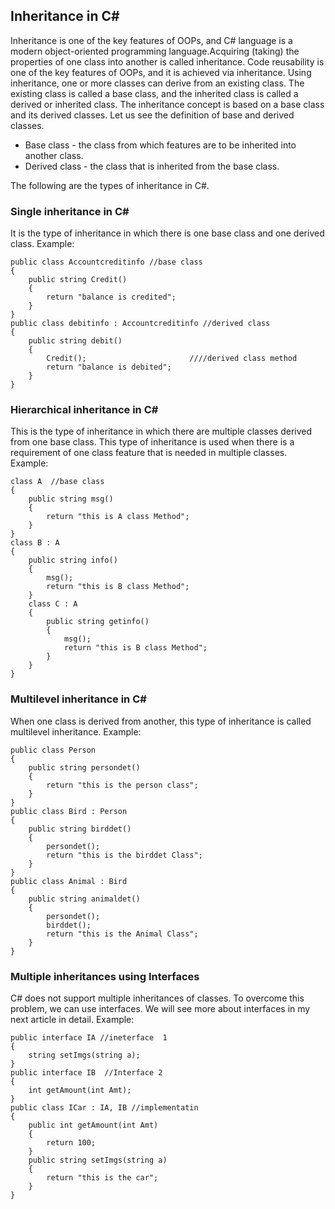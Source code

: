 ﻿## Inheritance in C#

Inheritance is one of the key features of OOPs, and C# language is a modern  object-oriented programming language.Acquiring (taking) the properties of one class into another is called inheritance. Code reusability is one of the key features of OOPs, and it is achieved via inheritance. Using inheritance, one or more classes can derive from an existing class. The existing class is called a base class, and the inherited class is called a derived or inherited class.
The inheritance concept is based on a base class and its derived classes. Let us see the definition of base and derived classes.

-   Base class - the class from which features are to be inherited into another class.
-   Derived class - the class that is inherited from the base class.

The following are the types of inheritance in C#.
### Single inheritance in C#

It is the type of inheritance in which there is one base class and one derived class.
Example:

    public class Accountcreditinfo //base class
    {
        public string Credit()
        {
            return "balance is credited";
        }
    }
    public class debitinfo : Accountcreditinfo //derived class
    {
        public string debit()
        {
            Credit();                       ////derived class method
            return "balance is debited";
        }
    }
### Hierarchical inheritance in C#

This is the type of inheritance in which there are multiple classes derived from one base class. This type of inheritance is used when there is a requirement of one class feature that is needed in multiple classes.
Example:

    class A  //base class
    {
        public string msg()
        {
            return "this is A class Method";
        }
    }
    class B : A
    {
        public string info()
        {
            msg();
            return "this is B class Method";
        }
        class C : A
        {
            public string getinfo()
            {
                msg();
                return "this is B class Method";
            }
        }
    }

### Multilevel inheritance in C#

When one class is derived from another, this type of inheritance is called multilevel inheritance.
Example:

    public class Person
    {
        public string persondet()
        {
            return "this is the person class";
        }
    }
    public class Bird : Person
    {
        public string birddet()
        {
            persondet();
            return "this is the birddet Class";
        }
    }
    public class Animal : Bird
    {
        public string animaldet()
        {
            persondet();
            birddet();
            return "this is the Animal Class";
        }
    }

### Multiple inheritances using Interfaces

C# does not support multiple inheritances of classes. To overcome this problem, we can use interfaces. We will see more about interfaces in my next article in detail.
Example:

    public interface IA //ineterface  1
    {
        string setImgs(string a);
    }
    public interface IB  //Interface 2
    {
        int getAmount(int Amt);
    }
    public class ICar : IA, IB //implementatin
    {
        public int getAmount(int Amt)
        {
            return 100;
        }
        public string setImgs(string a)
        {
            return "this is the car";
        }
    }


